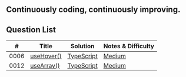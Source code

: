 ## Continuously coding, continuously improving.

## Question List

| #    | Title |  Solution | Notes & Difficulty |
| ---- | ----- | ----------------- | ----------------------- |
| 0006 | [useHover()](https://bigfrontend.dev/react/useHover) | [TypeScript](./app/interview-coding-questions/BFE.dev/react/0006-useHover/useHover.ts) | [Medium](./app/interview-coding-questions/BFE.dev/react/0006-useHover/README.md) | 
| 0012 | [useArray()](https://bigfrontend.dev/react/useArray) | [TypeScript](./app/interview-coding-questions/BFE.dev/react/0012-useArray/useArray.ts) | [Medium](./app/interview-coding-questions/BFE.dev/react/0012-useArray/README.md) | 